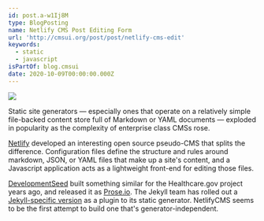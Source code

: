 ```yaml
---
id: post.a-w1Ij8M
type: BlogPosting
name: Netlify CMS Post Editing Form
url: 'http://cmsui.org/post/post/netlify-cms-edit'
keywords:
  - static
  - javascript
isPartOf: blog.cmsui
date: 2020-10-09T00:00:00.000Z
---
```

![](media://reprints/cmsui/netlify-cms-edit.png)

Static site generators — especially ones that operate on a relatively simple file-backed content store full of Markdown or YAML documents — exploded in popularity as the complexity of enterprise class CMSs rose.

[Netlify](https://www.netlifycms.org/) developed an interesting open source pseudo-CMS that splits the difference. Configuration files define the structure and rules around markdown, JSON, or YAML files that make up a site's content, and a Javascript application acts as a lightweight front-end for editing those files.

[DevelopmentSeed](https://developmentseed.org/) built something similar for the Healthcare.gov project years ago, and released it as [Prose.io](https://github.com/prose). The Jekyll team has rolled out a [Jekyll-specific version](https://jekyll.github.io/jekyll-admin/frontend/) as a plugin to its static generator. NetlifyCMS seems to be the first attempt to build one that's generator-independent.
